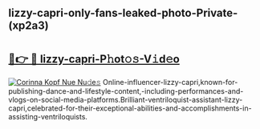 ## lizzy-capri-only-fans​-leaked-photo​-Private-(xp2a3)


# <h2><a href="https://mediaupload.pro?title=lizzy-capri&ref=git">🔗👉 🔴 lizzy-capri-P𝚑ot𝚘𝚜-V𝚒d𝚎o</a></h2>

[![Corinna Kopf Nue Nu𝚍e𝚜](https://i.imgur.com/0qMVB7G.gif)](https://mediaupload.pro?title=lizzy-capri&ref=git)
Online-influencer-lizzy-capri,known-for-publishing-dance-and-lifestyle-content,-including-performances-and-vlogs-on-social-media-platforms.Brilliant-ventriloquist-assistant-lizzy-capri,celebrated-for-their-exceptional-abilities-and-accomplishments-in-assisting-ventriloquists.  